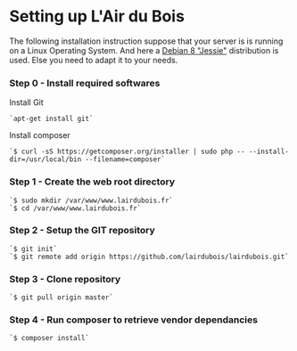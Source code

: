 Setting up L'Air du Bois
========================

The following installation instruction suppose that your server is is running on a Linux Operating System. And here a [Debian 8 "Jessie"](https://www.debian.org) distribution is used.
Else you need to adapt it to your needs.

### Step 0 - Install required softwares

Install Git

    `apt-get install git`

Install composer

    `$ curl -sS https://getcomposer.org/installer | sudo php -- --install-dir=/usr/local/bin --filename=composer`

### Step 1 - Create the web root directory

    `$ sudo mkdir /var/www/www.lairdubois.fr`
    `$ cd /var/www/www.lairdubois.fr`

### Step 2 - Setup the GIT repository

    `$ git init`
    `$ git remote add origin https://github.com/lairdubois/lairdubois.git`

### Step 3 - Clone repository

    `$ git pull origin master`

### Step 4 - Run composer to retrieve vendor dependancies

    `$ composer install`



